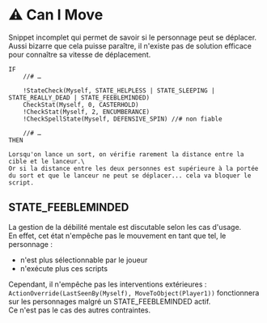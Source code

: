 # ⚠️ Can I Move

Snippet incomplet qui permet de savoir si le personnage peut se déplacer.\
Aussi bizarre que cela puisse paraître, il n'existe pas de solution efficace pour connaître sa vitesse de déplacement.

```cr
IF
    //# …

    !StateCheck(Myself, STATE_HELPLESS | STATE_SLEEPING | STATE_REALLY_DEAD | STATE_FEEBLEMINDED)
    CheckStat(Myself, 0, CASTERHOLD)
    !CheckStat(Myself, 2, ENCUMBERANCE)
    !CheckSpellState(Myself, DEFENSIVE_SPIN) //# non fiable

    //# …
THEN
```

```{note}
Lorsqu'on lance un sort, on vérifie rarement la distance entre la cible et le lanceur.\
Or si la distance entre les deux personnes est supérieure à la portée du sort et que le lanceur ne peut se déplacer... cela va bloquer le script.
```


## STATE_FEEBLEMINDED

La gestion de la débilité mentale est discutable selon les cas d'usage.\
En effet, cet état n'empêche pas le mouvement en tant que tel, le personnage :
- n'est plus sélectionnable par le joueur
- n'exécute plus ces scripts

Cependant, il n'empêche pas les interventions extérieures : `ActionOverride(LastSeenBy(Myself), MoveToObject(Player1))` fonctionnera sur les personnages malgré un STATE_FEEBLEMINDED actif.\
Ce n'est pas le cas des autres contraintes.
